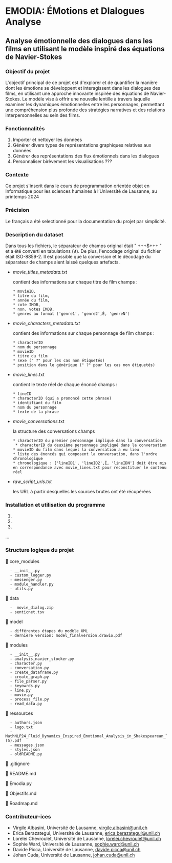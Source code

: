 # EMODIA: ÉMotions et DIalogues Analyse
## Analyse émotionnelle des dialogues dans les films en utilisant le modèle inspiré des équations de Navier-Stokes

### Objectif du projet
L'objectif principal de ce projet est d'explorer et de quantifier la manière dont les émotions se développent et interagissent dans les dialogues des films, en utilisant une approche innovante inspirée des équations de Navier-Stokes. Le modèle vise à offrir une nouvelle lentille à travers laquelle examiner les dynamiques émotionnelles entre les personnages, permettant une compréhension plus profonde des stratégies narratives et des relations interpersonnelles au sein des films.

### Fonctionnalités
1. Importer et nettoyer les données
2. Générer divers types de représentations graphiques relatives aux données
3. Générer des représentations des flux émotionnels dans les dialogues
4. Personnaliser birèvement les visualisations ???

### Contexte
Ce projet s'inscrit dans le cours de programmation orientée objet en Informatique pour les sciences humaines à l’Université de Lausanne, au printemps 2024

### Précision
Le français a été selectionné pour la documentation du projet par simplicité.

### Description du dataset
Dans tous les fichiers, le séparateur de champs original était " +++$+++ " et a été converti en tabulations (\t). De plus, l'encodage original du fichier était ISO-8859-2. Il est possible que la conversion et le décodage du séparateur de champs aient laissé quelques artefacts.

* _movie_titles_metadata.txt_

   contient des informations sur chaque titre de film
   champs :
  
      * movieID,
      * titre du film,
      * année du film,
      * cote IMDB,
      * non. votes IMDB,
      * genres au format ['genre1', 'genre2',É, 'genreN']
  
* _movie_characters_metadata.txt_

   contient des informations sur chaque personnage de film
   champs :
  
      * characterID
      * nom du personnage
      * movieID
      * titre du film
      * sexe (" ?" pour les cas non étiquetés)
      * position dans le générique (" ?" pour les cas non étiquetés)
  
* _movie_lines_.txt

   contient le texte réel de chaque énoncé
   champs :
  
      * lineID
      * characterID (qui a prononcé cette phrase)
      * identifiant du film
      * nom du personnage
      * texte de la phrase

* _movie_conversations_.txt

   la structure des conversations
   champs
  
      * characterID du premier personnage impliqué dans la conversation
       * characterID du deuxième personnage impliqué dans la conversation
      * movieID du film dans lequel la conversation a eu lieu
      * liste des énoncés qui composent la conversation, dans l'ordre chronologique
      * chronologique : ['lineID1', 'lineID2',É, 'lineIDN'] doit être mis en correspondance avec movie_lines.txt pour reconstituer le contenu réel

* _raw_script_urls.txt_
  
   les URL à partir desquelles les sources brutes ont été récupérées

### Installation et utilisation du programme
1. 
2. 
3. 
...

### Structure logique du projet 

📁 core_modules

      - __init__.py
      - custom_logger.py
      - messenger.py
      - module_handler.py
      - utils.py

📁 data 

      -  movie_dialog.zip
      - senticnet.tsv

📁 model

      - différentes étapes du modèle UML
      - dernière version: model_finalversion.drawio.pdf
      

📁 modules 

      - __init__.py
      - analysis_navier_stocker.py
      - character.py
      - conversation.py
      - create_dataframe.py
      - create_graph.py
      - file_parser.py
      - keyowrds.py
      - line.py
      - movie.py
      - process_file.py
      - read_data.py

📁 ressources

      - authors.json
      - logo.txt
      - MathNLP24_Fluid_Dynamics_Inspired_Emotional_Analysis_in_Shakespearean_Tragedies_A_Novel_Computational_Linguistics_Mtehodology (5).pdf
      - messages.json
      - styles.json
      - oldREADME.py

📄 .gitignore

📄 README.md

📄 Emodia.py

📄 Objectifs.md

📄 Roadmap.md

### Contributeur-ices 
- Virgile Albasini, Université de Lausanne, virgile.albasini@unil.ch
- Erica Berazategui, Université de Lausanne, erica.berazategui@unil.ch
- Lorelei Chevroulet, Université de Lausanne, lorelei.chevroulet@unil.ch
- Sophie Ward, Université de Lausanne, sophie.ward@unil.ch
- Davide Picca, Université de Lausanne, davide.picca@unil.ch
- Johan Cuda, Université de Lausanne, johan.cuda@unil.ch
